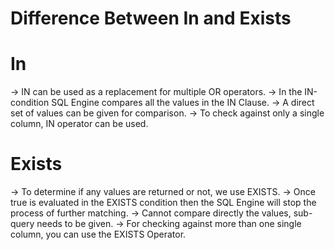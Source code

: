 <h1>Difference Between In and Exists<h1>

# In

-> IN can be used as a replacement for multiple OR operators.
-> In the IN-condition SQL Engine compares all the values in the IN Clause.
-> A direct set of values can be given for comparison.
-> To check against only a single column, IN operator can be used.

# Exists

-> To determine if any values are returned or not, we use EXISTS.
-> Once true is evaluated in the EXISTS condition then the SQL Engine will stop the process of further matching.
-> Cannot compare directly the values, sub-query needs to be given.
-> For checking against more than one single column, you can use the EXISTS Operator.
